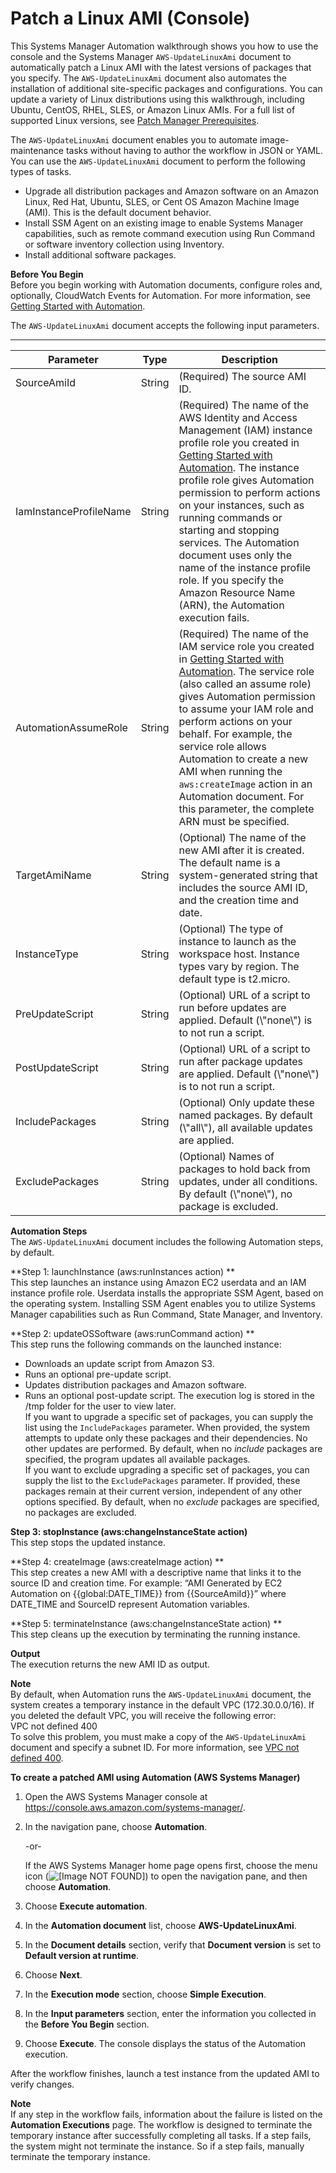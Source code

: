 # Patch a Linux AMI \(Console\)<a name="automation-walk-patch-linux-ami-console"></a>

This Systems Manager Automation walkthrough shows you how to use the console and the Systems Manager `AWS-UpdateLinuxAmi` document to automatically patch a Linux AMI with the latest versions of packages that you specify\. The `AWS-UpdateLinuxAmi` document also automates the installation of additional site\-specific packages and configurations\. You can update a variety of Linux distributions using this walkthrough, including Ubuntu, CentOS, RHEL, SLES, or Amazon Linux AMIs\. For a full list of supported Linux versions, see [Patch Manager Prerequisites](patch-manager-prerequisites.md)\.

The `AWS-UpdateLinuxAmi` document enables you to automate image\-maintenance tasks without having to author the workflow in JSON or YAML\. You can use the `AWS-UpdateLinuxAmi` document to perform the following types of tasks\.
+ Upgrade all distribution packages and Amazon software on an Amazon Linux, Red Hat, Ubuntu, SLES, or Cent OS Amazon Machine Image \(AMI\)\. This is the default document behavior\.
+ Install SSM Agent on an existing image to enable Systems Manager capabilities, such as remote command execution using Run Command or software inventory collection using Inventory\.
+ Install additional software packages\.

**Before You Begin**  
Before you begin working with Automation documents, configure roles and, optionally, CloudWatch Events for Automation\. For more information, see [Getting Started with Automation](automation-setup.md)\.

The `AWS-UpdateLinuxAmi` document accepts the following input parameters\.


****  

| Parameter | Type | Description | 
| --- | --- | --- | 
|  SourceAmiId  |  String  |  \(Required\) The source AMI ID\.  | 
|  IamInstanceProfileName  |  String  |  \(Required\) The name of the AWS Identity and Access Management \(IAM\) instance profile role you created in [Getting Started with Automation](automation-setup.md)\. The instance profile role gives Automation permission to perform actions on your instances, such as running commands or starting and stopping services\. The Automation document uses only the name of the instance profile role\. If you specify the Amazon Resource Name \(ARN\), the Automation execution fails\.  | 
|  AutomationAssumeRole  |  String  |  \(Required\) The name of the IAM service role you created in [Getting Started with Automation](automation-setup.md)\. The service role \(also called an assume role\) gives Automation permission to assume your IAM role and perform actions on your behalf\. For example, the service role allows Automation to create a new AMI when running the `aws:createImage` action in an Automation document\. For this parameter, the complete ARN must be specified\.  | 
|  TargetAmiName  |  String  |  \(Optional\) The name of the new AMI after it is created\. The default name is a system\-generated string that includes the source AMI ID, and the creation time and date\.  | 
|  InstanceType  |  String  |  \(Optional\) The type of instance to launch as the workspace host\. Instance types vary by region\. The default type is t2\.micro\.  | 
|  PreUpdateScript  |  String  |  \(Optional\) URL of a script to run before updates are applied\. Default \(\\"none\\"\) is to not run a script\.  | 
|  PostUpdateScript  |  String  |  \(Optional\) URL of a script to run after package updates are applied\. Default \(\\"none\\"\) is to not run a script\.  | 
|  IncludePackages  |  String  |  \(Optional\) Only update these named packages\. By default \(\\"all\\"\), all available updates are applied\.  | 
|  ExcludePackages  |  String  |  \(Optional\) Names of packages to hold back from updates, under all conditions\. By default \(\\"none\\"\), no package is excluded\.  | 

**Automation Steps**  
The `AWS-UpdateLinuxAmi` document includes the following Automation steps, by default\.

**Step 1: launchInstance \(aws:runInstances action\) **  
This step launches an instance using Amazon EC2 userdata and an IAM instance profile role\. Userdata installs the appropriate SSM Agent, based on the operating system\. Installing SSM Agent enables you to utilize Systems Manager capabilities such as Run Command, State Manager, and Inventory\.

**Step 2: updateOSSoftware \(aws:runCommand action\) **  
This step runs the following commands on the launched instance:  
+ Downloads an update script from Amazon S3\.
+ Runs an optional pre\-update script\.
+ Updates distribution packages and Amazon software\.
+ Runs an optional post\-update script\.
The execution log is stored in the /tmp folder for the user to view later\.  
If you want to upgrade a specific set of packages, you can supply the list using the `IncludePackages` parameter\. When provided, the system attempts to update only these packages and their dependencies\. No other updates are performed\. By default, when no *include* packages are specified, the program updates all available packages\.  
If you want to exclude upgrading a specific set of packages, you can supply the list to the `ExcludePackages` parameter\. If provided, these packages remain at their current version, independent of any other options specified\. By default, when no *exclude* packages are specified, no packages are excluded\.

**Step 3: stopInstance \(aws:changeInstanceState action\)**  
This step stops the updated instance\.

**Step 4: createImage \(aws:createImage action\) **  
This step creates a new AMI with a descriptive name that links it to the source ID and creation time\. For example: “AMI Generated by EC2 Automation on \{\{global:DATE\_TIME\}\} from \{\{SourceAmiId\}\}” where DATE\_TIME and SourceID represent Automation variables\.

**Step 5: terminateInstance \(aws:changeInstanceState action\) **  
This step cleans up the execution by terminating the running instance\.

**Output**  
The execution returns the new AMI ID as output\.

**Note**  
By default, when Automation runs the `AWS-UpdateLinuxAmi` document, the system creates a temporary instance in the default VPC \(172\.30\.0\.0/16\)\. If you deleted the default VPC, you will receive the following error:  
VPC not defined 400  
To solve this problem, you must make a copy of the `AWS-UpdateLinuxAmi` document and specify a subnet ID\. For more information, see [VPC not defined 400](automation-troubleshooting.md#automation-trbl-common-vpc)\.

**To create a patched AMI using Automation \(AWS Systems Manager\)**

1. Open the AWS Systems Manager console at [https://console\.aws\.amazon\.com/systems\-manager/](https://console.aws.amazon.com/systems-manager/)\.

1. In the navigation pane, choose **Automation**\.

   \-or\-

   If the AWS Systems Manager home page opens first, choose the menu icon \(![\[Image NOT FOUND\]](http://docs.aws.amazon.com/systems-manager/latest/userguide/images/menu-icon-small.png)\) to open the navigation pane, and then choose **Automation**\.

1. Choose **Execute automation**\.

1. In the **Automation document** list, choose **AWS\-UpdateLinuxAmi**\.

1. In the **Document details** section, verify that **Document version** is set to **Default version at runtime**\.

1. Choose **Next**\.

1. In the **Execution mode** section, choose **Simple Execution**\.

1. In the **Input parameters** section, enter the information you collected in the **Before You Begin** section\.

1. Choose **Execute**\. The console displays the status of the Automation execution\.

After the workflow finishes, launch a test instance from the updated AMI to verify changes\.

**Note**  
If any step in the workflow fails, information about the failure is listed on the **Automation Executions** page\. The workflow is designed to terminate the temporary instance after successfully completing all tasks\. If a step fails, the system might not terminate the instance\. So if a step fails, manually terminate the temporary instance\.